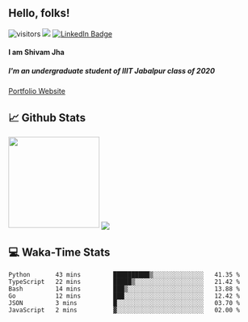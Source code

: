 
## Hello, folks!

![visitors](https://visitor-badge.glitch.me/badge?page_id=${ShivamJhaa}.${ShivamJhaa})  <img src="https://img.shields.io/github/followers/ShivamJhaa?style=social">
[![LinkedIn Badge](https://img.shields.io/badge/LinkedIn-Profile-informational?style=flat&logo=linkedin&logoColor=white&color=0D76A8)](https://www.linkedin.com/in/shivam-jha-bb44a4200/)

#### **I am Shivam Jha**
##### I'm an undergraduate student of IIIT Jabalpur class of 2020

<a href="https://shivamjhaa.github.io/ShivamJha/" target="blank">Portfolio Website</a>

## 📈 Github Stats

<img height="180em" src="https://github-readme-stats.vercel.app/api?username=ShivamJhaa&show_icons=true&hide_border=true&&count_private=true&include_all_commits=true&theme=dark" />

<img align="center" src="https://github-readme-stats.vercel.app/api/top-langs/?username=ShivamJhaa&theme=dark" />

## 💻 Waka-Time Stats
<!--START_SECTION:waka-->

```text
Python       43 mins         ██████████▒░░░░░░░░░░░░░░   41.35 %
TypeScript   22 mins         █████▒░░░░░░░░░░░░░░░░░░░   21.42 %
Bash         14 mins         ███▒░░░░░░░░░░░░░░░░░░░░░   13.88 %
Go           12 mins         ███░░░░░░░░░░░░░░░░░░░░░░   12.42 %
JSON         3 mins          █░░░░░░░░░░░░░░░░░░░░░░░░   03.70 %
JavaScript   2 mins          ▓░░░░░░░░░░░░░░░░░░░░░░░░   02.00 %
```

<!--END_SECTION:waka-->


<br>


<!---
ShivamJhaa/ShivamJhaa is a ✨ special ✨ repository because its `README.md` (this file) appears on your GitHub profile.
You can click the Preview link to take a look at your changes.
--->
